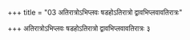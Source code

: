 +++
title = "03 अतिरात्रोऽभिप्लवः षडहोऽतिरात्रो द्वावभिप्लवावतिरात्रः"

+++
अतिरात्रोऽभिप्लवः षडहोऽतिरात्रो द्वावभिप्लवावतिरात्रः ३